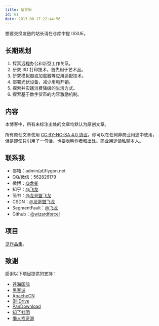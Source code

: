 ```yaml
---
title: 留言板
id: 61
date: 2013-08-17 22:44:56
---
```


想要交换友链的站长请在仓库中提 ISSUE。

## 长期规划

1.  探索远程办公和新型工作关系。
2.  研究 3D 打印技术，首先用于艺术品。
3.  研究模拟器或加载器等应用适配技术。
4.  部署光伏设备，减少用电开销。
5.  探索并实践消费降级的生活方式。
6.  探索基于数字货币的内容激励机制。

## 内容

本博客中，所有未标注出处的文章均默认为原创文章。

所有原创文章使用 [CC BY-NC-SA 4.0 协议](http://creativecommons.org/licenses/by-nc-sa/4.0/cn/)，你可以在任何非商业用途中使用，但是即使只引用了一句话，也要表明作者和出处。商业用途请私聊本人。

## 联系我

+   邮箱：admin(at)flygon.net
+   QQ/微信：562826179
+   微博：[@龙雀](http://weibo.com/wizardforcel)
+   知乎：[@飞龙](https://www.zhihu.com/people/wizardforcel)
+   简书：[@龙哥盟飞龙](https://www.jianshu.com/u/b508a6aa98eb)
+   CSDN：[@龙哥盟飞龙](http://blog.csdn.net/wizardforcel)
+   SegmentFault：[@飞龙](https://segmentfault.com/u/wizardforcel)
+   Github：[@wizardforcel](https://github.com/wizardforcel)

## 项目

[见作品集](../works/)。

## 致谢

感谢以下项目提供的支持：

+   [苍海国际](https://www.258ch.com/)
+   [黑客派](https://hacpai.com/)
+   [ApacheCN](http://www.apachecn.org/)
+   [BiliDrive](https://github.com/Hsury/BiliDrive)
+   [PanDownload](https://pandownload.com/)
+   [知了社团](http://zliao.vip/)
+   [懒人找资源](http://lazyman.ys168.com/)
